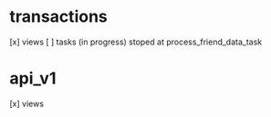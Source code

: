 # transactions
[x] views
[ ] tasks (in progress) stoped at process_friend_data_task

# api_v1
[x] views
